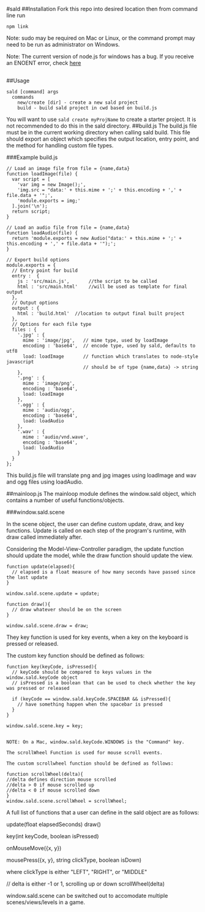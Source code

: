 #sald
##Installation
Fork this repo into desired location then from command line run
```
npm link
```
Note: sudo may be required on Mac or Linux, or the command prompt may need to be
run as administrator on Windows.

Note: The current version of node.js for windows has a bug. If you receive an
ENOENT error, check [here](http://stackoverflow.com/questions/25093276/node-js-windows-error-enoent-stat-c-users-rt-appdata-roaming-npm)
##
##Usage
```
sald [command] args
  commands
    new/create [dir] - create a new sald project
    build - build sald project in cwd based on build.js
```
You will want to use `sald create myProjName` to create a starter project. It is not
recommended to do this in the sald directory.
##build.js
The build.js file must be in the current working directory when calling sald build.
This file should export an object which specifies the output location, entry point, and the method for handling custom file types.

###Example build.js
```
// Load an image file from file = {name,data}
function loadImage(file) {
  var script = [
    'var img = new Image();',
    'img.src = "data:' + this.mime + ';' + this.encoding + ',' + file.data + '";',
    'module.exports = img;'
  ].join('\n');
  return script;
}

// Load an audio file from file = {name,data}
function loadAudio(file) {
  return 'module.exports = new Audio("data:' + this.mime + ';' + this.encoding + ',' + file.data + '");';
}

// Export build options
module.exports = {
  // Entry point for build
  entry :  {
    js : 'src/main.js',       //the script to be called
    html : 'src/main.html'    //will be used as template for final output
  },
  // Output options
  output : {
    html : 'build.html'  //location to output final built project
  },
  // Options for each file type
  files : {
    '.jpg' : {
      mime : 'image/jpg',   // mime type, used by loadImage
      encoding : 'base64',  // encode type, used by sald, defaults to utf8
      load: loadImage       // function which translates to node-style javascript
                            // should be of type {name,data} -> string
    },
    '.png' : {
      mime : 'image/png',
      encoding : 'base64',
      load: loadImage
    },
    '.ogg' : {
      mime : 'audio/ogg',
      encoding : 'base64',
      load: loadAudio
    },
    '.wav' : {
      mime : 'audio/vnd.wave',
      encoding : 'base64',
      load: loadAudio
    }
  }
};
```

This build.js file will translate png and jpg images using loadImage and wav and ogg files using loadAudio.


##mainloop.js
The mainloop module defines the window.sald object, which contains a number of useful functions/objects.

###window.sald.scene

In the scene object, the user can define custom update, draw, and key functions. Update is called on each step of the program's runtime, with draw called immediately after. 

Considering the Model-View-Controller paradigm, the update function should update the model, while the draw function should update the view.

```
function update(elapsed){
  // elapsed is a float measure of how many seconds have passed since the last update
}

window.sald.scene.update = update;

function draw(){
  // draw whatever should be on the screen
}

window.sald.scene.draw = draw;
```

They key function is used for key events, when a key on the keyboard is pressed or released.

The custom key function should be defined as follows:

```
function key(keyCode, isPressed){
  // keyCode should be compared to keys values in the window.sald.keyCode object
  // isPressed is a boolean that can be used to check whether the key was pressed or released

  if (keyCode == window.sald.keyCode.SPACEBAR && isPressed){
    // have something happen when the spacebar is pressed
  }
}

window.sald.scene.key = key;


NOTE: On a Mac, window.sald.keyCode.WINDOWS is the "Command" key.

The scrollWheel Function is used for mouse scroll events.

The custom scrollwheel function should be defined as follows:

function scrollWheel(delta){
//delta defines direction mouse scrolled
//delta > 0 if mouse scrolled up
//delta < 0 if mouse scrolled down
}
window.sald.scene.scrollWheel = scrollWheel;
```


A full list of functions that a user can define in the sald object are as follows:

update(float elapsedSeconds)
draw()

key(int keyCode, boolean isPressed)

onMouseMove({x, y})

mousePress({x, y}, string clickType, boolean isDown)

where clickType is either "LEFT", "RIGHT", or "MIDDLE"

// delta is either -1 or 1, scrolling up or down
scrollWheel(delta)


window.sald.scene can be switched out to accomodate multiple scenes/views/levels in a game.